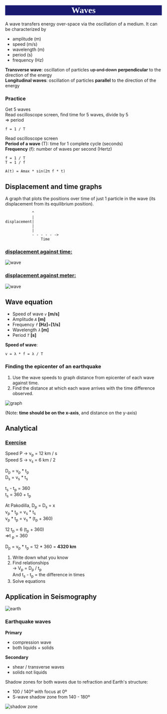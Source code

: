 <style>
h1 {
	font-family: Times;
	color: navy
}
#title {
	background-color: MidnightBlue;
	color: AliceBlue;
	text-align: center
}
<!--Do whatever you like, but be consistent-->
<!--re: Ik>
</style>

<h1 id=title>
Waves
</h1>
A wave transfers energy over-space via the oscillation of a medium. It can be characterized by

- amplitude (m)
- speed (m/s)
- wavelength (m)
- period (s)
- frequency (Hz)

**Transverse wave**: oscillation of particles <del>up and down</del> **perpendicular** to the direction of the energy  
**Longitudinal waves**: oscillation of particles **parallel** to the direction of the energy  

### Practice
Get 5 waves  
Read oscilloscope screen, find time for 5 waves, divide by 5   
=> period  

	f = 1 / T

Read oscilloscope screen  
**Period of a wave** (T): time for 1 complete cycle (seconds)  
**Frequency** (f): number of waves per second (Hertz)  

	f = 1 / T
	T = 1 / f

	A(t) = Amax * sin(2π f * t)
	
## Displacement and time graphs

A graph that plots the positions over time of just 1 particle in the wave (its displacement from its equilibrium position).  

				^
				|
	displacement|
				|
				|
				- - - - - ->
					Time

### [displacement against time:](Source/wave.ggb)
![wave](Source/wave.png)
### [displacement against meter:](Source/wave2.ggb)
![wave](Source/wave2.png)

## Wave equation
- Speed of wave *`v`* **[m/s]**
- Amplitude *`A`* **[m]**
- Frequency *`f`* **[Hz]**=**[1/s]**
- Wavelength *`λ`* **[m]**
- Period *`T`* **[s]**  

**Speed of wave**:

	v = λ * f = λ / T
	
### Finding the epicenter of an earthquake

1. Use the wave speeds to graph distance from epicenter of each wave against time. 
2. Find the distance at which each wave arrives with the time difference observed. 

![graph](Source/graph.png)

(Note: **time should be on the x-axis**, and distance on the y-axis)

## Analytical
### [Exercise](Source/Earthquakeactivity.pdf)

Speed P -> v<sub>p</sub> = 12 km / s  
Speed S -> v<sub>s</sub> = 6 km / 2  

D<sub>p</sub> = v<sub>p</sub> * t<sub>p</sub>  
D<sub>s</sub> = v<sub>s</sub> * t<sub>s</sub>

t<sub>s</sub> - t<sub>p</sub> = 360  
t<sub>s</sub> = 360 + t<sub>p</sub>

At Pakodilla, D<sub>p</sub> = D<sub>s</sub> = x  
v<sub>p</sub> * t<sub>p</sub> = v<sub>s</sub> * t<sub>s</sub>  
v<sub>p</sub> * t<sub>p</sub> = v<sub>s</sub> * (t<sub>p</sub> + 360)

12 t<sub>p</sub> = 6 (t<sub>p</sub> + 360)  
=>t <sub>p</sub> = 360

D<sub>p</sub> = v<sub>p</sub> * t<sub>p</sub> = 12 * 360 = **4320 km**

1. Write down what you know
2. Find relationships  
-> V<sub>p</sub> = D<sub>p</sub> / t<sub>p</sub>  
And t<sub>s</sub> - t<sub>p</sub> = the difference in times
3. Solve equations

## Application in Seismography
![earth](Source/earth.png)

### Earthquake waves
**Primary** 

- compression wave
- both liquids + solids

**Secondary**

- shear / transverse waves
- solids not liquids

Shadow zones for both waves due to refraction and Earth's structure:

- 100 / 140º with focus at 0º
- S-wave shadow zone from 140 - 180º

![shadow zone](Source/shadow_zone.jpg)
